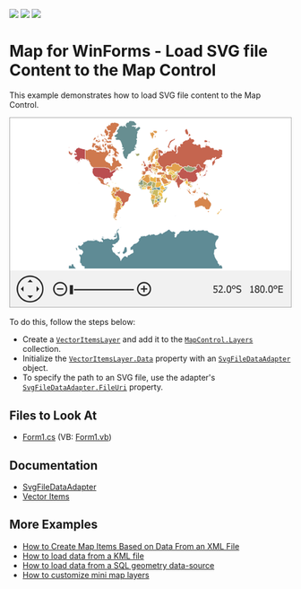 <!-- default badges list -->
![](https://img.shields.io/endpoint?url=https://codecentral.devexpress.com/api/v1/VersionRange/128576631/15.2.4%2B)
[![](https://img.shields.io/badge/Open_in_DevExpress_Support_Center-FF7200?style=flat-square&logo=DevExpress&logoColor=white)](https://supportcenter.devexpress.com/ticket/details/T312482)
[![](https://img.shields.io/badge/📖_How_to_use_DevExpress_Examples-e9f6fc?style=flat-square)](https://docs.devexpress.com/GeneralInformation/403183)
<!-- default badges end -->

# Map for WinForms - Load SVG file Content to the Map Control

This example demonstrates how to load SVG file content to the Map Control.

![Resulting map](Images/resulting-map.png)

To do this, follow the steps below:

* Create a [`VectorItemsLayer`](https://docs.devexpress.com/WindowsForms/DevExpress.XtraMap.VectorItemsLayer) and add it to the [`MapControl.Layers`](https://docs.devexpress.com/WindowsForms/DevExpress.XtraMap.MapControl.Layers?p=netframework) collection.
* Initialize the [`VectorItemsLayer.Data`](https://docs.devexpress.com/WindowsForms/DevExpress.XtraMap.VectorItemsLayer.Data) property with an [`SvgFileDataAdapter`](https://docs.devexpress.com/WindowsForms/DevExpress.XtraMap.SvgFileDataAdapter?p=netframework) object.
* To specify the path to an SVG file, use the adapter's [`SvgFileDataAdapter.FileUri`](https://docs.devexpress.com/WindowsForms/DevExpress.XtraMap.SvgFileDataAdapter.FileUri) property.

## Files to Look At

* [Form1.cs](./CS/SvgDataAdapterSample/Form1.cs) (VB: [Form1.vb](./VB/SvgDataAdapterSample/Form1.vb))

## Documentation

* [SvgFileDataAdapter](https://docs.devexpress.com/WindowsForms/DevExpress.XtraMap.SvgFileDataAdapter?p=netframework)
* [Vector Items](https://docs.devexpress.com/WindowsForms/15091/controls-and-libraries/map-control/vector-data/vector-items?p=netframework)

## More Examples

* [How to Create Map Items Based on Data From an XML File](https://github.com/DevExpress-Examples/winforms-map-bind-to-xml-data)
* [How to load data from a KML file](https://github.com/DevExpress-Examples/how-to-load-data-from-a-kml-file-t140303)
* [How to load data from a SQL geometry data-source](https://github.com/DevExpress-Examples/how-to-load-data-from-a-sql-geometry-data-source-t175898)
* [How to customize mini map layers](https://github.com/DevExpress-Examples/how-to-customize-mini-map-layers-t201418)
